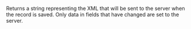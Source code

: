 Returns a string representing the XML that will be sent to the server when the record is saved. Only data in fields that have changed are set to the server.